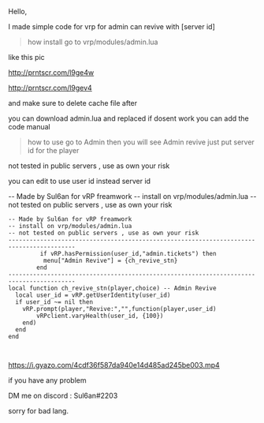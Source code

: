 Hello,

I made simple code for vrp for admin can revive with [server id]

>how install 
go to vrp/modules/admin.lua 

like this pic

http://prntscr.com/l9ge4w

http://prntscr.com/l9gev4

and make sure to delete cache file after 

you can download admin.lua and replaced if dosent work you can add the code manual

> how to use 
go to Admin then you will see Admin revive just put server id for the player 

not tested in public servers , use as own your risk

you can edit to use user id instead server id

-- Made by Sul6an for vRP freamwork
-- install on vrp/modules/admin.lua 
-- not tested on public servers , use as own your risk

```
-- Made by Sul6an for vRP freamwork
-- install on vrp/modules/admin.lua 
-- not tested on public servers , use as own your risk
-----------------------------------------------------------------------------------------
		 if vRP.hasPermission(user_id,"admin.tickets") then
          menu["Admin Revive"] = {ch_revive_stn}
        end
-----------------------------------------------------------------------------------------
local function ch_revive_stn(player,choice) -- Admin Revive 
  local user_id = vRP.getUserIdentity(user_id)
  if user_id ~= nil then
    vRP.prompt(player,"Revive:","",function(player,user_id) 
	  	vRPclient.varyHealth(user_id, {100})
    end)
  end
end
		
			
```
https://i.gyazo.com/4cdf36f587da940e14d485ad245be003.mp4


if you have any problem 

DM me on discord : Sul6an#2203

sorry for bad lang.
